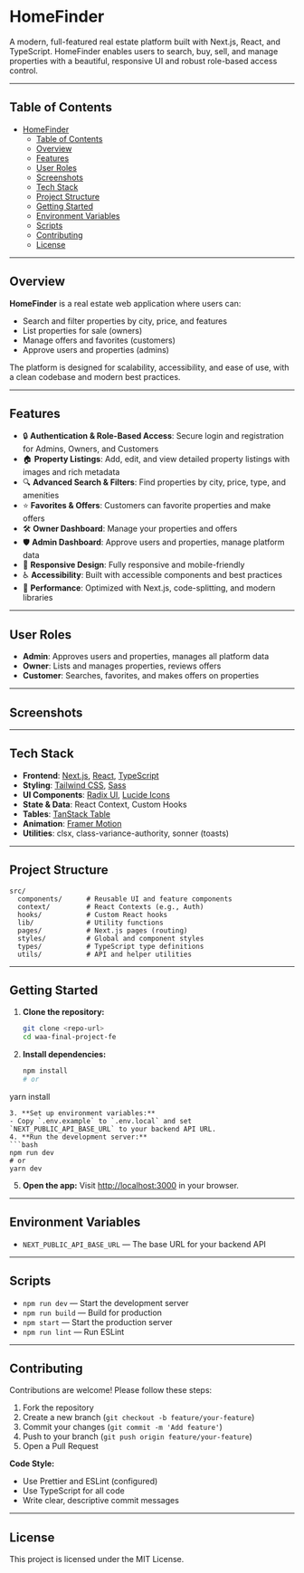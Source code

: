 # HomeFinder

A modern, full-featured real estate platform built with Next.js, React, and TypeScript. HomeFinder enables users to search, buy, sell, and manage properties with a beautiful, responsive UI and robust role-based access control.

---

## Table of Contents

- [HomeFinder](#homefinder)
  - [Table of Contents](#table-of-contents)
  - [Overview](#overview)
  - [Features](#features)
  - [User Roles](#user-roles)
  - [Screenshots](#screenshots)
  - [Tech Stack](#tech-stack)
  - [Project Structure](#project-structure)
  - [Getting Started](#getting-started)
  - [Environment Variables](#environment-variables)
  - [Scripts](#scripts)
  - [Contributing](#contributing)
  - [License](#license)

---

## Overview

**HomeFinder** is a real estate web application where users can:

- Search and filter properties by city, price, and features
- List properties for sale (owners)
- Manage offers and favorites (customers)
- Approve users and properties (admins)

The platform is designed for scalability, accessibility, and ease of use, with a clean codebase and modern best practices.

---

## Features

- 🔒 **Authentication & Role-Based Access**: Secure login and registration for Admins, Owners, and Customers
- 🏠 **Property Listings**: Add, edit, and view detailed property listings with images and rich metadata
- 🔍 **Advanced Search & Filters**: Find properties by city, price, type, and amenities
- ⭐ **Favorites & Offers**: Customers can favorite properties and make offers
- 🛠️ **Owner Dashboard**: Manage your properties and offers
- 🛡️ **Admin Dashboard**: Approve users and properties, manage platform data
- 📱 **Responsive Design**: Fully responsive and mobile-friendly
- ♿ **Accessibility**: Built with accessible components and best practices
- 🚀 **Performance**: Optimized with Next.js, code-splitting, and modern libraries

---

## User Roles

- **Admin**: Approves users and properties, manages all platform data
- **Owner**: Lists and manages properties, reviews offers
- **Customer**: Searches, favorites, and makes offers on properties

---

## Screenshots

<!-- Add screenshots/gifs here if available -->

---

## Tech Stack

- **Frontend**: [Next.js](https://nextjs.org/), [React](https://react.dev/), [TypeScript](https://www.typescriptlang.org/)
- **Styling**: [Tailwind CSS](https://tailwindcss.com/), [Sass](https://sass-lang.com/)
- **UI Components**: [Radix UI](https://www.radix-ui.com/), [Lucide Icons](https://lucide.dev/)
- **State & Data**: React Context, Custom Hooks
- **Tables**: [TanStack Table](https://tanstack.com/table/v8)
- **Animation**: [Framer Motion](https://www.framer.com/motion/)
- **Utilities**: clsx, class-variance-authority, sonner (toasts)

---

## Project Structure

```
src/
  components/      # Reusable UI and feature components
  context/         # React Contexts (e.g., Auth)
  hooks/           # Custom React hooks
  lib/             # Utility functions
  pages/           # Next.js pages (routing)
  styles/          # Global and component styles
  types/           # TypeScript type definitions
  utils/           # API and helper utilities
```

---

## Getting Started

1. **Clone the repository:**

   ```bash
   git clone <repo-url>
   cd waa-final-project-fe
   ```

2. **Install dependencies:**

   ```bash
   npm install
   # or
   ```

yarn install

````
3. **Set up environment variables:**
- Copy `.env.example` to `.env.local` and set `NEXT_PUBLIC_API_BASE_URL` to your backend API URL.
4. **Run the development server:**
```bash
npm run dev
# or
yarn dev
````

5. **Open the app:**
   Visit [http://localhost:3000](http://localhost:3000) in your browser.

---

## Environment Variables

- `NEXT_PUBLIC_API_BASE_URL` — The base URL for your backend API

---

## Scripts

- `npm run dev` — Start the development server
- `npm run build` — Build for production
- `npm start` — Start the production server
- `npm run lint` — Run ESLint

---

## Contributing

Contributions are welcome! Please follow these steps:

1. Fork the repository
2. Create a new branch (`git checkout -b feature/your-feature`)
3. Commit your changes (`git commit -m 'Add feature'`)
4. Push to your branch (`git push origin feature/your-feature`)
5. Open a Pull Request

**Code Style:**

- Use Prettier and ESLint (configured)
- Use TypeScript for all code
- Write clear, descriptive commit messages

---

## License

This project is licensed under the MIT License.
